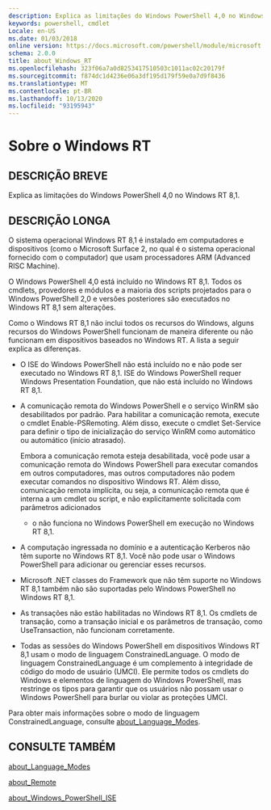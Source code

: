 ```yaml
---
description: Explica as limitações do Windows PowerShell 4,0 no Windows RT 8,1.
keywords: powershell, cmdlet
Locale: en-US
ms.date: 01/03/2018
online version: https://docs.microsoft.com/powershell/module/microsoft.powershell.core/about/about_windows_rt?view=powershell-5.1&WT.mc_id=ps-gethelp
schema: 2.0.0
title: about_Windows_RT
ms.openlocfilehash: 323f06a7a0d8253417510503c1011ac02c20179f
ms.sourcegitcommit: f874dc1d4236e06a3df195d179f59e0a7d9f8436
ms.translationtype: MT
ms.contentlocale: pt-BR
ms.lasthandoff: 10/13/2020
ms.locfileid: "93195943"
---
```

# <a name="about-windows-rt"></a>Sobre o Windows RT

## <a name="short-description"></a>DESCRIÇÃO BREVE

Explica as limitações do Windows PowerShell 4,0 no Windows RT 8,1.

## <a name="long-description"></a>DESCRIÇÃO LONGA

O sistema operacional Windows RT 8,1 é instalado em computadores e dispositivos (como o Microsoft Surface 2, no qual é o sistema operacional fornecido com o computador) que usam processadores ARM (Advanced RISC Machine).

O Windows PowerShell 4,0 está incluído no Windows RT 8,1. Todos os cmdlets, provedores e módulos e a maioria dos scripts projetados para o Windows PowerShell 2,0 e versões posteriores são executados no Windows RT 8,1 sem alterações.

Como o Windows RT 8,1 não inclui todos os recursos do Windows, alguns recursos do Windows PowerShell funcionam de maneira diferente ou não funcionam em dispositivos baseados no Windows RT. A lista a seguir explica as diferenças.

- O ISE do Windows PowerShell não está incluído no e não pode ser executado no Windows RT 8,1.
  ISE do Windows PowerShell requer Windows Presentation Foundation, que não está incluído no Windows RT 8,1.

- A comunicação remota do Windows PowerShell e o serviço WinRM são desabilitados por padrão.
  Para habilitar a comunicação remota, execute o cmdlet Enable-PSRemoting. Além disso, execute o cmdlet Set-Service para definir o tipo de inicialização do serviço WinRM como automático ou automático (início atrasado).

  Embora a comunicação remota esteja desabilitada, você pode usar a comunicação remota do Windows PowerShell para executar comandos em outros computadores, mas outros computadores não podem executar comandos no dispositivo Windows RT. Além disso, comunicação remota implícita, ou seja, a comunicação remota que é interna a um cmdlet ou script, e não explicitamente solicitada com parâmetros adicionados
  - o não funciona no Windows PowerShell em execução no Windows RT 8,1.

- A computação ingressada no domínio e a autenticação Kerberos não têm suporte no Windows RT 8,1. Você não pode usar o Windows PowerShell para adicionar ou gerenciar esses recursos.

- Microsoft .NET classes do Framework que não têm suporte no Windows RT 8,1 também não são suportadas pelo Windows PowerShell no Windows RT 8,1.

- As transações não estão habilitadas no Windows RT 8,1. Os cmdlets de transação, como a transação inicial e os parâmetros de transação, como UseTransaction, não funcionam corretamente.

- Todas as sessões do Windows PowerShell em dispositivos Windows RT 8,1 usam o modo de linguagem ConstrainedLanguage. O modo de linguagem ConstrainedLanguage é um complemento à integridade de código do modo de usuário (UMCI). Ele permite todos os cmdlets do Windows e elementos de linguagem do Windows PowerShell, mas restringe os tipos para garantir que os usuários não possam usar o Windows PowerShell para burlar ou violar as proteções UMCI.

Para obter mais informações sobre o modo de linguagem ConstrainedLanguage, consulte [about_Language_Modes](about_Language_Modes.md).

## <a name="see-also"></a>CONSULTE TAMBÉM

[about_Language_Modes](about_Language_Modes.md)

[about_Remote](about_Remote.md)

[about_Windows_PowerShell_ISE](about_Windows_PowerShell_ISE.md)
